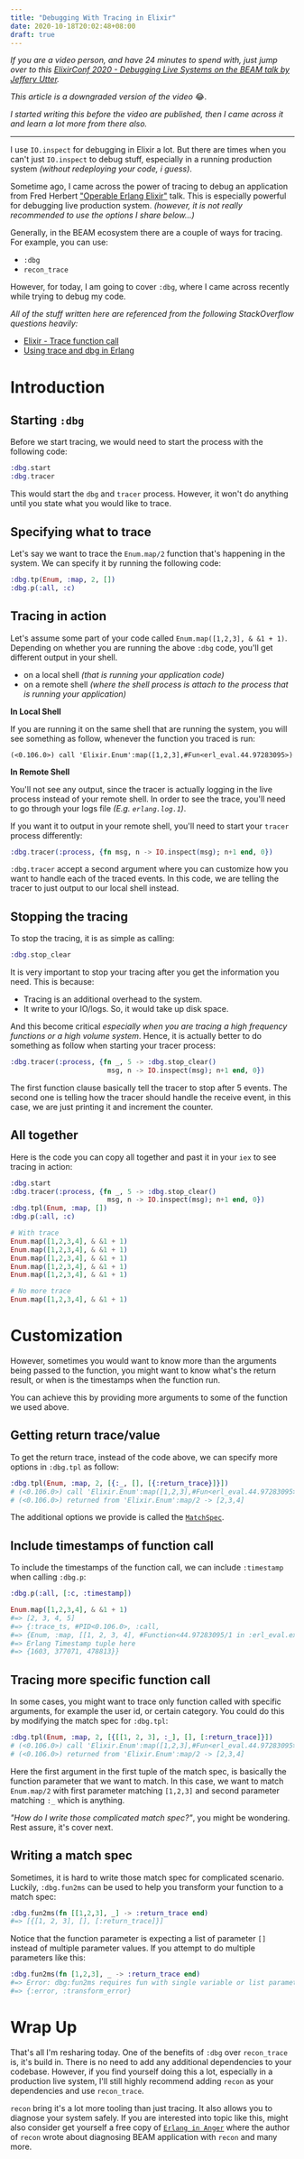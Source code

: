 ```yaml
---
title: "Debugging With Tracing in Elixir"
date: 2020-10-18T20:02:48+08:00
draft: true
---
```


_If you are a video person, and have 24 minutes to spend with, just jump over to
this [ElixirConf 2020 - Debugging Live Systems on the BEAM talk by Jeffery
Utter][2]._

_This article is a downgraded version of the video_ 😂.

_I started writing this before the video are published, then I came across
it and learn a lot more from there also._

<hr>

I use `IO.inspect` for debugging in Elixir a lot. But there are times when you
can't just `IO.inspect` to debug stuff, especially in a running production
system _(without redeploying your code, i guess)_.

Sometime ago, I came across the power of tracing to debug an application from
Fred Herbert ["Operable Erlang Elixir"][1] talk. This is especially powerful
for debugging live production system. _(however, it is not really recommended to
use the options I share below...)_

Generally, in the BEAM ecosystem there are a couple of ways for tracing. For
example, you can use:

- `:dbg`
- `recon_trace`

However, for today, I am going to cover `:dbg`, where I came across recently
while trying to debug my code.

_All of the stuff written here are referenced from the following StackOverflow
questions heavily:_

- [Elixir - Trace function call][0]
- [Using trace and dbg in Erlang][3]

# Introduction

## Starting `:dbg`

Before we start tracing, we would need to start the process with the following
code:

```elixir
:dbg.start
:dbg.tracer
```

This would start the `dbg` and `tracer` process. However, it won't do anything
until you state what you would like to trace.

## Specifying what to trace

Let's say we want to trace the `Enum.map/2` function that's happening in the
system. We can specify it by running the following code:

```elixir
:dbg.tp(Enum, :map, 2, [])
:dbg.p(:all, :c)
```

## Tracing in action

Let's assume some part of your code called `Enum.map([1,2,3], & &1 + 1)`.
Depending on whether you are running the above `:dbg` code, you'll get
different output in your shell.

- on a local shell _(that is running your application code)_
- on a remote shell _(where the shell process is attach to the process that is running your application)_

**In Local Shell**

If you are running it on the same shell that are running the system,
you will see something as follow, whenever the function you traced is run:

```
(<0.106.0>) call 'Elixir.Enum':map([1,2,3],#Fun<erl_eval.44.97283095>)
```

**In Remote Shell**

You'll not see any output, since the tracer is actually logging in the live
process instead of your remote shell. In order to see the trace, you'll need to
go through your logs file _(E.g. `erlang.log.1`)_.

If you want it to output in your remote shell, you'll need to start your
`tracer` process differently:

```elixir
:dbg.tracer(:process, {fn msg, n -> IO.inspect(msg); n+1 end, 0})
```

`:dbg.tracer` accept a second argument where you can customize how you want to
handle each of the traced events. In this code, we are telling the tracer to
just output to our local shell instead.

## Stopping the tracing

To stop the tracing, it is as simple as calling:

```elixir
:dbg.stop_clear
```

It is very important to stop your tracing after you get the information you
need. This is because:

- Tracing is an additional overhead to the system.
- It write to your IO/logs. So, it would take up disk space.

And this become critical _especially when you are tracing a high frequency
functions or a high volume system_. Hence, it is actually better to do
something as follow when starting your tracer process:

```elixir
:dbg.tracer(:process, {fn _, 5 -> :dbg.stop_clear()
                        msg, n -> IO.inspect(msg); n+1 end, 0})
```

The first function clause basically tell the tracer to stop after 5 events. The
second one is telling how the tracer should handle the receive event, in this
case, we are just printing it and increment the counter.

## All together

Here is the code you can copy all together and past it in your `iex` to see
tracing in action:

```elixir
:dbg.start
:dbg.tracer(:process, {fn _, 5 -> :dbg.stop_clear()
                        msg, n -> IO.inspect(msg); n+1 end, 0})
:dbg.tpl(Enum, :map, [])
:dbg.p(:all, :c)

# With trace
Enum.map([1,2,3,4], & &1 + 1)
Enum.map([1,2,3,4], & &1 + 1)
Enum.map([1,2,3,4], & &1 + 1)
Enum.map([1,2,3,4], & &1 + 1)
Enum.map([1,2,3,4], & &1 + 1)

# No more trace
Enum.map([1,2,3,4], & &1 + 1)
```

# Customization

However, sometimes you would want to know more than the arguments being passed
to the function, you might want to know what's the return result, or when is
the timestamps when the function run.

You can achieve this by providing more arguments to some of the function we
used above.

## Getting return trace/value

To get the return trace, instead of the code above, we can specify more options
in `:dbg.tpl` as follow:

```elixir
:dbg.tpl(Enum, :map, 2, [{:_, [], [{:return_trace}]}])
# (<0.106.0>) call 'Elixir.Enum':map([1,2,3],#Fun<erl_eval.44.97283095>)
# (<0.106.0>) returned from 'Elixir.Enum':map/2 -> [2,3,4]
```

The additional options we provide is called the [`MatchSpec`][4].

## Include timestamps of function call

To include the timestamps of the function call, we can include `:timestamp` when
calling `:dbg.p`:

```elixir
:dbg.p(:all, [:c, :timestamp])

Enum.map([1,2,3,4], & &1 + 1)
#=> [2, 3, 4, 5]
#=> {:trace_ts, #PID<0.106.0>, :call,
#=> {Enum, :map, [[1, 2, 3, 4], #Function<44.97283095/1 in :erl_eval.expr/5>]},
#=> Erlang Timestamp tuple here
#=> {1603, 377071, 478813}}
```

## Tracing more specific function call

In some cases, you might want to trace only function called with specific
arguments, for example the user id, or certain category. You could do this by
modifying the match spec for `:dbg.tpl`:

```elixir
:dbg.tpl(Enum, :map, 2, [{[[1, 2, 3], :_], [], [:return_trace]}])
# (<0.106.0>) call 'Elixir.Enum':map([1,2,3],#Fun<erl_eval.44.97283095>)
# (<0.106.0>) returned from 'Elixir.Enum':map/2 -> [2,3,4]
```

Here the first argument in the first tuple of the match spec, is basically the
function parameter that we want to match. In this case, we want to match
`Enum.map/2` with first parameter matching `[1,2,3]` and second parameter
matching `:_` which is anything.

_"How do I write those complicated match spec?"_, you might be wondering. Rest
assure, it's cover next.

## Writing a match spec

Sometimes, it is hard to write those match spec for complicated scenario.
Luckily, `:dbg.fun2ms` can be used to help you transform your function to a
match spec:

```elixir
:dbg.fun2ms(fn [[1,2,3], _] -> :return_trace end)
#=> [{[1, 2, 3], [], [:return_trace]}]
```

Notice that the function parameter is expecting a list of parameter `[]`
instead of multiple parameter values. If you attempt to do multiple parameters
like this:

```elixir
:dbg.fun2ms(fn [1,2,3], _ -> :return_trace end)
#=> Error: dbg:fun2ms requires fun with single variable or list parameter
#=> {:error, :transform_error}
```

# Wrap Up

That's all I'm resharing today. One of the benefits of `:dbg` over
`recon_trace` is, it's build in. There is no need to add any additional
dependencies to your codebase.  However, if you find yourself doing this a lot,
especially in a production live system, I'll still highly recommend adding
`recon` as your dependencies and use `recon_trace`.

`recon` bring it's a lot more tooling than just tracing. It also allows you to
diagnose your system safely. If you are interested into topic like this, might
also consider get yourself a free copy of [`Erlang in Anger`][5] where the
author of `recon` wrote about diagnosing BEAM application with `recon` and many
more.


[0]: https://stackoverflow.com/questions/50364530/elixir-trace-function-call
[1]: https://www.youtube.com/watch?v=OR2Gc6_Le2U
[2]: https://www.youtube.com/watch?v=sR9h3DZAA74
[3]: https://stackoverflow.com/questions/1954894/using-trace-and-dbg-in-erlang/1954980#1954980
[4]: http://erlang.org/doc/apps/erts/match_spec.html
[5]: https://www.erlang-in-anger.com/
